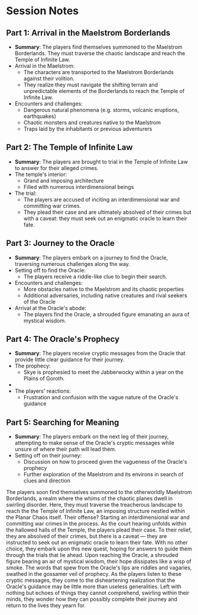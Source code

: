 # Session Notes

## Part 1: Arrival in the Maelstrom Borderlands
- **Summary**: The players find themselves summoned to the Maelstrom Borderlands. They must traverse the chaotic landscape and reach the Temple of Infinite Law.
- Arrival in the Maelstrom:
   - The characters are transported to the Maelstrom Borderlands against their volition.
   - They realize they must navigate the shifting terrain and unpredictable elements of the Borderlands to reach the Temple of Infinite Law.
- Encounters and challenges:
   - Dangerous natural phenomena (e.g. storms, volcanic eruptions, earthquakes)
   - Chaotic monsters and creatures native to the Maelstrom
   - Traps laid by the inhabitants or previous adventurers

## Part 2: The Temple of Infinite Law
- **Summary**: The players are brought to trial in the Temple of Infinite Law to answer for their alleged crimes.
- The temple's interior:
   - Grand and imposing architecture
   - Filled with numerous interdimensional beings
- The trial:
   - The players are accused of inciting an interdimensional war and committing war crimes.
   - They plead their case and are ultimately absolved of their crimes but with a caveat: they must seek out an enigmatic oracle to learn their fate.

## Part 3: Journey to the Oracle
- **Summary**: The players embark on a journey to find the Oracle, traversing numerous challenges along the way.
- Setting off to find the Oracle:
   - The players receive a riddle-like clue to begin their search.
- Encounters and challenges:
   - More obstacles native to the Maelstrom and its chaotic properties
   - Additional adversaries, including native creatures and rival seekers of the Oracle
- Arrival at the Oracle's abode:
   - The players find the Oracle, a shrouded figure emanating an aura of mystical wisdom.

## Part 4: The Oracle's Prophecy
- **Summary**: The players receive cryptic messages from the Oracle that provide little clear guidance for their journey.
- The prophecy:
   - Skye is prophesied to meet the Jabberwocky within a year on the Plains of Goroth.
- 
- The players' reactions:
   - Frustration and confusion with the vague nature of the Oracle's guidance

## Part 5: Searching for Meaning
- **Summary**: The players embark on the next leg of their journey, attempting to make sense of the Oracle's cryptic messages while unsure of where their path will lead them.
- Setting off on their journey:
   - Discussion on how to proceed given the vagueness of the Oracle's prophecy
   - Further exploration of the Maelstrom and its environs in search of clues and direction



The players soon find themselves summoned to the otherworldly Maelstrom Borderlands, a realm where the whims of the chaotic planes dwell in swirling disorder. Here, they must traverse the treacherous landscape to reach the the Temple of Infinite Law, an imposing structure nestled within the Planar Chaos itself. Their offense? Starting an interdimensional war and committing war crimes in the process.
As the court hearing unfolds within the hallowed halls of the Temple, the players plead their case. To their relief, they are absolved of their crimes, but there is a caveat — they are instructed to seek out an enigmatic oracle to learn their fate. With no other choice, they embark upon this new quest, hoping for answers to guide them through the trials that lie ahead.
Upon reaching the Oracle, a shrouded figure bearing an air of mystical wisdom, their hope dissipates like a wisp of smoke. The words that spew from the Oracle's lips are riddles and vagaries, swathed in the gossamer veil of prophecy. As the players listen to these cryptic messages, they come to the disheartening realization that the Oracle's guidance may be little more than useless generalities. Left with nothing but echoes of things they cannot comprehend, swirling within their minds, they wonder how they can possibly complete their journey and return to the lives they yearn for.

